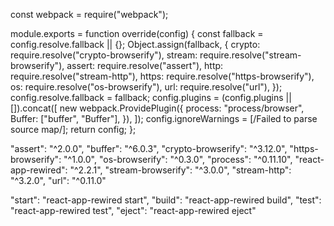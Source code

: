 <!-- config-overrides.js -->

const webpack = require("webpack");

module.exports = function override(config) {
const fallback = config.resolve.fallback || {};
Object.assign(fallback, {
crypto: require.resolve("crypto-browserify"),
stream: require.resolve("stream-browserify"),
assert: require.resolve("assert"),
http: require.resolve("stream-http"),
https: require.resolve("https-browserify"),
os: require.resolve("os-browserify"),
url: require.resolve("url"),
});
config.resolve.fallback = fallback;
config.plugins = (config.plugins || []).concat([
new webpack.ProvidePlugin({
process: "process/browser",
Buffer: ["buffer", "Buffer"],
}),
]);
config.ignoreWarnings = [/Failed to parse source map/];
return config;
};

<!-- dependencies -->

"assert": "^2.0.0",
"buffer": "^6.0.3",
"crypto-browserify": "^3.12.0",
"https-browserify": "^1.0.0",
"os-browserify": "^0.3.0",
"process": "^0.11.10",
"react-app-rewired": "^2.2.1",
"stream-browserify": "^3.0.0",
"stream-http": "^3.2.0",
"url": "^0.11.0"

<!-- scripts -->

"start": "react-app-rewired start",
"build": "react-app-rewired build",
"test": "react-app-rewired test",
"eject": "react-app-rewired eject"

